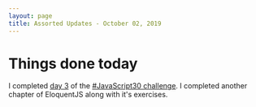 ```yaml
---
layout: page
title: Assorted Updates - October 02, 2019
---
```


# Things done today
I completed [day 3](https://github.com/mbtamuli/JavaScript30#day-3---october-2-2019) of the [#JavaScript30 challenge](https://javascript30.com/). I completed another chapter of EloquentJS along with it's exercises.